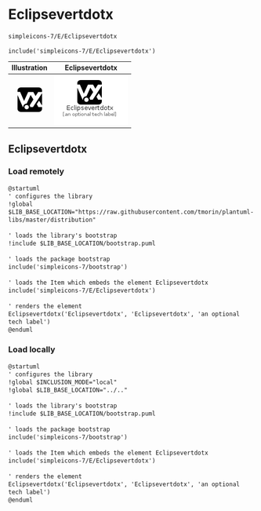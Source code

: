 # Eclipsevertdotx


```text
simpleicons-7/E/Eclipsevertdotx
```

```text
include('simpleicons-7/E/Eclipsevertdotx')
```



| Illustration | Eclipsevertdotx |
| :---: | :---: |
| ![illustration for Illustration](../../simpleicons-7/E/Eclipsevertdotx.png) | ![illustration for Eclipsevertdotx](../../simpleicons-7/E/Eclipsevertdotx.Local.png) |




## Eclipsevertdotx

### Load remotely
```plantuml
@startuml
' configures the library
!global $LIB_BASE_LOCATION="https://raw.githubusercontent.com/tmorin/plantuml-libs/master/distribution"

' loads the library's bootstrap
!include $LIB_BASE_LOCATION/bootstrap.puml

' loads the package bootstrap
include('simpleicons-7/bootstrap')

' loads the Item which embeds the element Eclipsevertdotx
include('simpleicons-7/E/Eclipsevertdotx')

' renders the element
Eclipsevertdotx('Eclipsevertdotx', 'Eclipsevertdotx', 'an optional tech label')
@enduml
```

### Load locally
```plantuml
@startuml
' configures the library
!global $INCLUSION_MODE="local"
!global $LIB_BASE_LOCATION="../.."

' loads the library's bootstrap
!include $LIB_BASE_LOCATION/bootstrap.puml

' loads the package bootstrap
include('simpleicons-7/bootstrap')

' loads the Item which embeds the element Eclipsevertdotx
include('simpleicons-7/E/Eclipsevertdotx')

' renders the element
Eclipsevertdotx('Eclipsevertdotx', 'Eclipsevertdotx', 'an optional tech label')
@enduml
```

